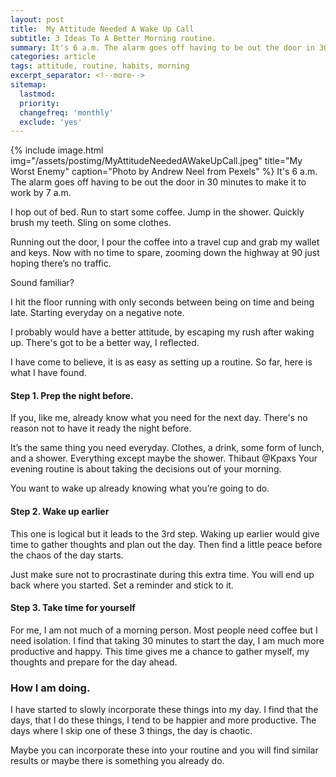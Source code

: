 ```yaml
---
layout: post
title:  My Attitude Needed A Wake Up Call
subtitle: 3 Ideas To A Better Morning routine.
summary: It's 6 a.m. The alarm goes off having to be out the door in 30 minutes to make it to work by 7 a.m. I hop out of bed. Run to start some coffee. Jump in the shower. Quickly brush my teeth. Sling on some clothes. Running out the door, I pour the coffee into a travel cup and grab my wallet and keys. Now with no time to spare, zooming down the highway at 90 just hoping there’s no traffic.
categories: article
tags: attitude, routine, habits, morning
excerpt_separator: <!--more-->
sitemap:
  lastmod: 
  priority: 
  changefreq: 'monthly'
  exclude: 'yes'
---
```

{% include image.html
  img="/assets/postimg/MyAttitudeNeededAWakeUpCall.jpeg"
  title="My Worst Enemy"
  caption="Photo by Andrew Neel from Pexels" %}
It's 6 a.m. The alarm goes off having to be out the door in 30 minutes to make it to work by 7 a.m.

I hop out of bed. Run to start some coffee. Jump in the shower. Quickly brush my teeth. Sling on some clothes.

Running out the door, I pour the coffee into a travel cup and grab my wallet and keys. Now with no time to spare, zooming down the highway at 90 just hoping there’s no traffic.

Sound familiar?


I hit the floor running with only seconds between being on time and being late. Starting everyday on a negative note.

I probably would have a better attitude, by escaping my rush after waking up. There's got to be a better way, I reflected.

I have come to believe, it is as easy as setting up a routine. So far, here is what I have found.

#### Step 1. Prep the night before.  

If you, like me, already know what you need for the next day. There's no reason not to have it ready the night before.

It’s the same thing you need everyday. Clothes, a drink, some form of lunch, and a shower. Everything except maybe the shower.
Thibaut @Kpaxs
Your evening routine is about taking the decisions out of your morning.

You want to wake up already knowing what you’re going to do.



#### Step 2. Wake up earlier

This one is logical but it leads to the 3rd step. Waking up earlier would give time to gather thoughts and plan out the day. Then find a little peace before the chaos of the day starts.

Just make sure not to procrastinate during this extra time. You will end up back where you started. Set a reminder and stick to it.

#### Step 3. Take time for yourself

For me, I am not much of a morning person. Most people need coffee but I need isolation. I find that taking 30 minutes to start the day, I am much more productive and happy. This time gives me a chance to gather myself, my thoughts and prepare for the day ahead.

### How I am doing.

I have started to slowly incorporate these things into my day. I find that the days, that I do these things, I tend to be happier and more productive. The days where I skip one of these 3 things, the day is chaotic.

Maybe you can incorporate these into your routine and you will find similar results or maybe there is something you already do. 
